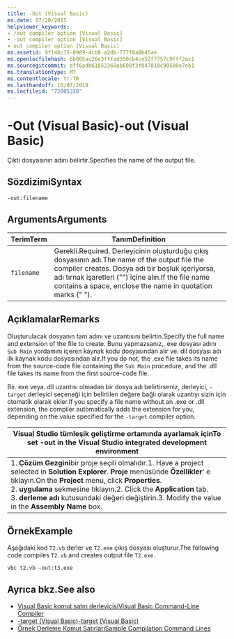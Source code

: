 ```yaml
---
title: -Out (Visual Basic)
ms.date: 07/20/2015
helpviewer_keywords:
- /out compiler option [Visual Basic]
- -out compiler option [Visual Basic]
- out compiler option [Visual Basic]
ms.assetid: 9f148c15-0909-4cb8-a2db-777f8a8b45ae
ms.openlocfilehash: 6b005ac26e3fffad350cb4ce52f7757c9fff2ac1
ms.sourcegitcommit: eff6adb61852369ab690f3f047818c90580e7eb1
ms.translationtype: MT
ms.contentlocale: tr-TR
ms.lasthandoff: 10/07/2019
ms.locfileid: "72005338"
---
```

# <a name="-out-visual-basic"></a><span data-ttu-id="b0ab8-102">-Out (Visual Basic)</span><span class="sxs-lookup"><span data-stu-id="b0ab8-102">-out (Visual Basic)</span></span>
<span data-ttu-id="b0ab8-103">Çıktı dosyasının adını belirtir.</span><span class="sxs-lookup"><span data-stu-id="b0ab8-103">Specifies the name of the output file.</span></span>  
  
## <a name="syntax"></a><span data-ttu-id="b0ab8-104">Sözdizimi</span><span class="sxs-lookup"><span data-stu-id="b0ab8-104">Syntax</span></span>  
  
```console  
-out:filename  
```  
  
## <a name="arguments"></a><span data-ttu-id="b0ab8-105">Arguments</span><span class="sxs-lookup"><span data-stu-id="b0ab8-105">Arguments</span></span>  
  
|<span data-ttu-id="b0ab8-106">Terim</span><span class="sxs-lookup"><span data-stu-id="b0ab8-106">Term</span></span>|<span data-ttu-id="b0ab8-107">Tanım</span><span class="sxs-lookup"><span data-stu-id="b0ab8-107">Definition</span></span>|  
|---|---|  
|`filename`|<span data-ttu-id="b0ab8-108">Gerekli.</span><span class="sxs-lookup"><span data-stu-id="b0ab8-108">Required.</span></span> <span data-ttu-id="b0ab8-109">Derleyicinin oluşturduğu çıkış dosyasının adı.</span><span class="sxs-lookup"><span data-stu-id="b0ab8-109">The name of the output file the compiler creates.</span></span> <span data-ttu-id="b0ab8-110">Dosya adı bir boşluk içeriyorsa, adı tırnak işaretleri ("") içine alın.</span><span class="sxs-lookup"><span data-stu-id="b0ab8-110">If the file name contains a space, enclose the name in quotation marks (" ").</span></span>|  
  
## <a name="remarks"></a><span data-ttu-id="b0ab8-111">Açıklamalar</span><span class="sxs-lookup"><span data-stu-id="b0ab8-111">Remarks</span></span>  
 <span data-ttu-id="b0ab8-112">Oluşturulacak dosyanın tam adını ve uzantısını belirtin.</span><span class="sxs-lookup"><span data-stu-id="b0ab8-112">Specify the full name and extension of the file to create.</span></span> <span data-ttu-id="b0ab8-113">Bunu yapmazsanız,. exe dosyası adını `Sub Main` yordamını içeren kaynak kodu dosyasından alır ve. dll dosyası adı ilk kaynak kodu dosyasından alır.</span><span class="sxs-lookup"><span data-stu-id="b0ab8-113">If you do not, the .exe file takes its name from the source-code file containing the `Sub Main` procedure, and the .dll file takes its name from the first source-code file.</span></span>  
  
 <span data-ttu-id="b0ab8-114">Bir. exe veya. dll uzantısı olmadan bir dosya adı belirtirseniz, derleyici, `-target` derleyici seçeneği için belirtilen değere bağlı olarak uzantıyı sizin için otomatik olarak ekler.</span><span class="sxs-lookup"><span data-stu-id="b0ab8-114">If you specify a file name without an .exe or .dll extension, the compiler automatically adds the extension for you, depending on the value specified for the `-target` compiler option.</span></span>  
  
|<span data-ttu-id="b0ab8-115">Visual Studio tümleşik geliştirme ortamında ayarlamak için</span><span class="sxs-lookup"><span data-stu-id="b0ab8-115">To set -out in the Visual Studio integrated development environment</span></span>|  
|---|  
|<span data-ttu-id="b0ab8-116">1. **Çözüm Gezgini**bir proje seçili olmalıdır.</span><span class="sxs-lookup"><span data-stu-id="b0ab8-116">1.  Have a project selected in **Solution Explorer**.</span></span> <span data-ttu-id="b0ab8-117">**Proje** menüsünde **Özellikler**' e tıklayın.</span><span class="sxs-lookup"><span data-stu-id="b0ab8-117">On the **Project** menu, click **Properties**.</span></span> <br /><span data-ttu-id="b0ab8-118">2. **uygulama** sekmesine tıklayın.</span><span class="sxs-lookup"><span data-stu-id="b0ab8-118">2.  Click the **Application** tab.</span></span><br /><span data-ttu-id="b0ab8-119">3. **derleme adı** kutusundaki değeri değiştirin.</span><span class="sxs-lookup"><span data-stu-id="b0ab8-119">3.  Modify the value in the **Assembly Name** box.</span></span>|  
  
## <a name="example"></a><span data-ttu-id="b0ab8-120">Örnek</span><span class="sxs-lookup"><span data-stu-id="b0ab8-120">Example</span></span>  
 <span data-ttu-id="b0ab8-121">Aşağıdaki kod `T2.vb` derler ve `T2.exe` çıkış dosyası oluşturur.</span><span class="sxs-lookup"><span data-stu-id="b0ab8-121">The following code compiles `T2.vb` and creates output file `T2.exe`.</span></span>  
  
```console
vbc t2.vb -out:t3.exe  
```  
  
## <a name="see-also"></a><span data-ttu-id="b0ab8-122">Ayrıca bkz.</span><span class="sxs-lookup"><span data-stu-id="b0ab8-122">See also</span></span>

- [<span data-ttu-id="b0ab8-123">Visual Basic komut satırı derleyicisi</span><span class="sxs-lookup"><span data-stu-id="b0ab8-123">Visual Basic Command-Line Compiler</span></span>](../../../visual-basic/reference/command-line-compiler/index.md)
- [<span data-ttu-id="b0ab8-124">-target (Visual Basic)</span><span class="sxs-lookup"><span data-stu-id="b0ab8-124">-target (Visual Basic)</span></span>](../../../visual-basic/reference/command-line-compiler/target.md)
- [<span data-ttu-id="b0ab8-125">Örnek Derleme Komut Satırları</span><span class="sxs-lookup"><span data-stu-id="b0ab8-125">Sample Compilation Command Lines</span></span>](../../../visual-basic/reference/command-line-compiler/sample-compilation-command-lines.md)
